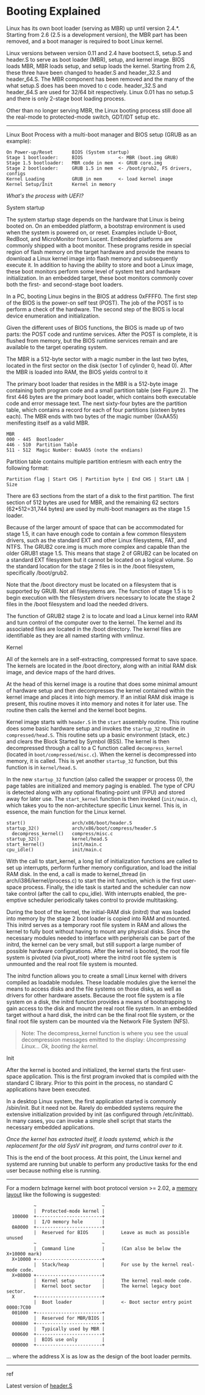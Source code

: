 # Booting Explained

Linux has its own boot loader (serving as MBR) up until version 2.4.\*. Starting from 2.6 (2.5 is a development version), the MBR part has been removed, and a boot manager is required to boot Linux kernel.

Linux versions between version 0.11 and 2.4 have bootsect.S, setup.S and header.S to serve as boot loader (MBR), setup, and kernel image. BIOS loads MBR, MBR loads setup, and setup loads the kernel. Starting from 2.6, these three have been changed to header.S and header_32.S and header_64.S. The MBR component has been removed and the many of the what setup.S does has been moved to c code. header_32.S and header_64.S are used for 32/64 bit respectively. Linux 0.01 has no setup.S and there is only 2-stage boot loading process.

Other than no longer serving MBR, the Linux booting process still dooe all the real-mode to protected-mode switch, GDT/IDT setup etc.

---

Linux Boot Process with a multi-boot manager and BIOS setup (GRUB as an example):

```
On Power-up/Reset       BIOS (System startup)
Stage 1 bootloader:     BIOS             <- MBR (boot.img GRUB)
Stage 1.5 bootloader:   MBR code in mem  <- GRUB core.img
Stage 2 bootloader:     GRUB 1.5 in mem  <- /boot/grub2, FS drivers, configs
Kernel Loading          GRUB in mem      <- load kernel image
Kernel Setup/Init       Kernel in memory
```

*What's the process with UEFI?*

System startup

The system startup stage depends on the hardware that Linux is being booted on. On an embedded platform, a bootstrap environment is used when the system is powered on, or reset. Examples include U-Boot, RedBoot, and MicroMonitor from Lucent. Embedded platforms are commonly shipped with a boot monitor. These programs reside in special region of flash memory on the target hardware and provide the means to download a Linux kernel image into flash memory and subsequently execute it. In addition to having the ability to store and boot a Linux image, these boot monitors perform some level of system test and hardware initialization. In an embedded target, these boot monitors commonly cover both the first- and second-stage boot loaders.

In a PC, booting Linux begins in the BIOS at address 0xFFFF0. The first step of the BIOS is the power-on self test (POST). The job of the POST is to perform a check of the hardware. The second step of the BIOS is local device enumeration and initialization.

Given the different uses of BIOS functions, the BIOS is made up of two parts: the POST code and runtime services. After the POST is complete, it is flushed from memory, but the BIOS runtime services remain and are available to the target operating system.

The MBR is a 512-byte sector with a magic number in the last two bytes, located in the first sector on the disk (sector 1 of cylinder 0, head 0). After the MBR is loaded into RAM, the BIOS yields control to it

The primary boot loader that resides in the MBR is a 512-byte image containing both program code and a small partition table (see Figure 2). The first 446 bytes are the primary boot loader, which contains both executable code and error message text. The next sixty-four bytes are the partition table, which contains a record for each of four partitions (sixteen bytes each). The MBR ends with two bytes of the magic number (0xAA55) menifesting itself as a valid MBR.

```
MBR
000 - 445  Bootloader
446 - 510  Partition Table
511 - 512  Magic Number: 0xAA55 (note the endians)
```

Partition table contains multiple partition entriesm with each entry the following format:

`Partition flag | Start CHS | Partition byte | End CHS | Start LBA | Size`

There are 63 sections from the start of a disk to the first partition. The first section of 512 bytes are used for MBR, and the remaining 62 sectors (62\*512=31,744 bytes) are used by multi-boot managers as the stage 1.5 loader.

Because of the larger amount of space that can be accommodated for stage 1.5, it can have enough code to contain a few common filesystem drivers, such as the standard EXT and other Linux filesystems, FAT, and NTFS. The GRUB2 core.img is much more complex and capable than the older GRUB1 stage 1.5. This means that stage 2 of GRUB2 can be located on a standard EXT filesystem but it cannot be located on a logical volume. So the standard location for the stage 2 files is in the /boot filesystem, specifically /boot/grub2.

Note that the /boot directory must be located on a filesystem that is supported by GRUB. Not all filesystems are. The function of stage 1.5 is to begin execution with the filesystem drivers necessary to locate the stage 2 files in the /boot filesystem and load the needed drivers.

The function of GRUB2 stage 2 is to locate and load a Linux kernel into RAM and turn control of the computer over to the kernel. The kernel and its associated files are located in the /boot directory. The kernel files are identifiable as they are all named starting with vmlinuz.

Kernel

All of the kernels are in a self-extracting, compressed format to save space. The kernels are located in the /boot directory, along with an initial RAM disk image, and device maps of the hard drives.

At the head of this kernel image is a routine that does some minimal amount of hardware setup and then decompresses the kernel contained within the kernel image and places it into high memory. If an initial RAM disk image is present, this routine moves it into memory and notes it for later use. The routine then calls the kernel and the kernel boot begins.

Kernel image starts with `header.S` in the `start` assembly routine. This routine does some basic hardware setup and invokes the `startup_32` routine in `compressed/head.S`. This routine sets up a basic environment (stack, etc.) and clears the Block Started by Symbol (BSS). The kernel is then decompressed through a call to a C function called `decompress_kernel` (located in `boot/compressed/misc.c`). When the kernel is decompressed into memory, it is called. This is yet another `startup_32` function, but this function is in `kernel/head.S`.

In the new `startup_32` function (also called the swapper or process 0), the page tables are initialized and memory paging is enabled. The type of CPU is detected along with any optional floating-point unit (FPU) and stored away for later use. The `start_kernel` function is then invoked (`init/main.c`), which takes you to the non-architecture specific Linux kernel. This is, in essence, the main function for the Linux kernel.

```
start()                 arch/x86/boot/header.S
startup_32()            arch/x86/boot/compress/header.S
  decompress_kernel()   compress/misc.c
startup_32()            kernel/head.S
start_kernel()          init/main.c
cpu_idle()              init/main.c
```

With the call to start_kernel, a long list of initialization functions are called to set up interrupts, perform further memory configuration, and load the initial RAM disk. In the end, a call is made to kernel_thread (in arch/i386/kernel/process.c) to start the init function, which is the first user-space process. Finally, the idle task is started and the scheduler can now take control (after the call to cpu_idle). With interrupts enabled, the pre-emptive scheduler periodically takes control to provide multitasking.

During the boot of the kernel, the initial-RAM disk (initrd) that was loaded into memory by the stage 2 boot loader is copied into RAM and mounted. This initrd serves as a temporary root file system in RAM and allows the kernel to fully boot without having to mount any physical disks. Since the necessary modules needed to interface with peripherals can be part of the initrd, the kernel can be very small, but still support a large number of possible hardware configurations. After the kernel is booted, the root file system is pivoted (via pivot_root) where the initrd root file system is unmounted and the real root file system is mounted.

The initrd function allows you to create a small Linux kernel with drivers compiled as loadable modules. These loadable modules give the kernel the means to access disks and the file systems on those disks, as well as drivers for other hardware assets. Because the root file system is a file system on a disk, the initrd function provides a means of bootstrapping to gain access to the disk and mount the real root file system. In an embedded target without a hard disk, the initrd can be the final root file system, or the final root file system can be mounted via the Network File System (NFS).

> Note: The decompress_kernel function is where you see the usual decompression messages emitted to the display: *Uncompressing Linux… Ok, booting the kernel.*


Init

After the kernel is booted and initialized, the kernel starts the first user-space application. This is the first program invoked that is compiled with the standard C library. Prior to this point in the process, no standard C applications have been executed.

In a desktop Linux system, the first application started is commonly /sbin/init. But it need not be. Rarely do embedded systems require the extensive initialization provided by init (as configured through /etc/inittab). In many cases, you can invoke a simple shell script that starts the necessary embedded applications.

*Once the kernel has extracted itself, it loads systemd, which is the replacement for the old SysV init program, and turns control over to it.*

This is the end of the boot process. At this point, the Linux kernel and systemd are running but unable to perform any productive tasks for the end user because nothing else is running.

---

For a modern bzImage kernel with boot protocol version >= 2.02, a [memory layout](https://www.kernel.org/doc/html/latest/x86/boot.html#memory-layout) like the following is suggested:
```
          ~                        ~
          |  Protected-mode kernel |
  100000  +------------------------+
          |  I/O memory hole       |
  0A0000  +------------------------+
          |  Reserved for BIOS     |      Leave as much as possible unused
          ~                        ~
          |  Command line          |      (Can also be below the X+10000 mark)
  X+10000 +------------------------+
          |  Stack/heap            |      For use by the kernel real-mode code.
  X+08000 +------------------------+
          |  Kernel setup          |      The kernel real-mode code.
          |  Kernel boot sector    |      The kernel legacy boot sector.
  X       +------------------------+
          |  Boot loader           |      <- Boot sector entry point 0000:7C00
  001000  +------------------------+
          |  Reserved for MBR/BIOS |
  000800  +------------------------+
          |  Typically used by MBR |
  000600  +------------------------+
          |  BIOS use only         |
  000000  +------------------------+
```
... where the address X is as low as the design of the boot loader permits.


---

ref

Latest version of [header.S](https://github.com/torvalds/linux/blob/master/arch/x86/boot/header.S)
